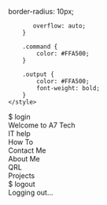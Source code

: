 border-radius: 10px;
           
           overflow: auto;
        }

        .command {
            color: #FFA500;
        }

        .output {
            color: #FFA500;
            font-weight: bold;
        }
    </style>
</head>
<body>
    <div class="terminal">
        <div class="command">$ login</div>
        <div class="output">Welcome to A7 Tech</div>
        <div class="command">IT help</div>
        <div class="output">How To</div>
        <div class="command">Contact Me</div>
        <div class="output">About Me</div>
        <div class="command">QRL</div>
        <div class="output">Projects</div>
        <div class="command">$ logout</div>
        <div class="output">Logging out...</div>
    </div>
</body>
</html>
